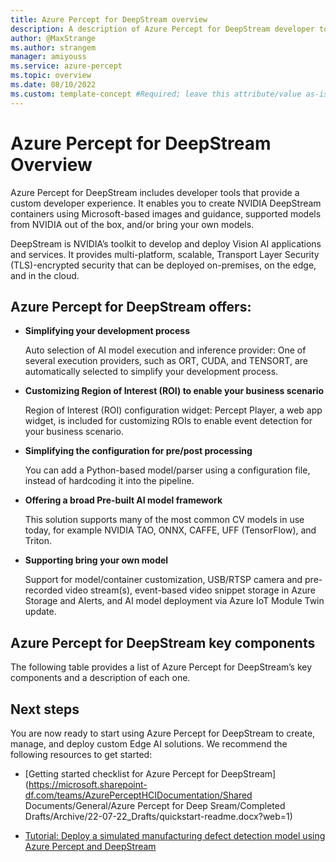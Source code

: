 ```yaml
---
title: Azure Percept for DeepStream overview
description: A description of Azure Percept for DeepStream developer tools that provide a custom developer experience.
author: @MaxStrange
ms.author: strangem
manager: amiyouss
ms.service: azure-percept
ms.topic: overview
ms.date: 08/10/2022
ms.custom: template-concept #Required; leave this attribute/value as-is.
---
```



# Azure Percept for DeepStream Overview

Azure Percept for DeepStream includes developer tools that provide a custom developer experience. It enables you to create NVIDIA DeepStream containers using Microsoft-based images and guidance, supported models from NVIDIA out of the box, and/or bring your own models. 

DeepStream is NVIDIA’s toolkit to develop and deploy Vision AI applications and services. It provides multi-platform, scalable, Transport Layer Security (TLS)-encrypted security that can be deployed on-premises, on the edge, and in the cloud. 

## Azure Percept for DeepStream offers:

- **Simplifying your development process** 

  Auto selection of AI model execution and inference provider: One of several execution providers, such as ORT, CUDA, and TENSORT, are automatically selected to simplify your development process.

- **Customizing Region of Interest (ROI) to enable your business scenario**

  Region of Interest (ROI) configuration widget: Percept Player, a web app widget, is included for customizing ROIs to enable event detection for your business scenario.

- **Simplifying the configuration for pre/post processing** 

  You can add a Python-based model/parser using a configuration file, instead of hardcoding it into the pipeline.

- **Offering a broad Pre-built AI model framework** 

  This solution supports many of the most common CV models in use today, for example NVIDIA TAO, ONNX, CAFFE, UFF (TensorFlow), and Triton.

- **Supporting bring your own model** 

  Support for model/container customization, USB/RTSP camera and pre-recorded video stream(s), event-based video snippet storage in Azure Storage and Alerts, and AI model deployment via Azure IoT Module Twin update.

## Azure Percept for DeepStream key components  

The following table provides a list of Azure Percept for DeepStream’s key components and a description of each one.






## Next steps

You are now ready to start using Azure Percept for DeepStream to create, manage, and deploy custom Edge AI solutions. We recommend the following resources to get started:  

- [Getting started checklist for Azure Percept for DeepStream](https://microsoft.sharepoint-df.com/teams/AzurePerceptHCIDocumentation/Shared Documents/General/Azure Percept for Deep Sream/Completed Drafts/Archive/22-07-22_Drafts/quickstart-readme.docx?web=1)

- [Tutorial: Deploy a simulated manufacturing defect detection model using Azure Percept and DeepStream](https://microsoft.sharepoint-df.com/:w:/t/AzurePerceptHCIDocumentation/EbQFPiaksEZFut0dZFxFla0BscJl-O7I-NtyIAhSjkebFA?e=6Gnblo) 

